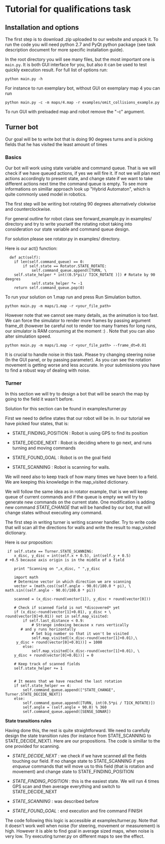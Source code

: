 # Tutorial for qualifications task

## Installation and options

The first step is to download .zip uploaded to our website and unpack it. To run
the code you will need python 2.7 and PyQt python package (see task description
document for more specific installation guide).

In the root directory
you will see many files, but the most important one is ``main.py``. It is both GUI interface
for you, but also it can be used to test quickly execution result. For full list of options run:

``python main.py -h``

For instance to run exemplary bot, without GUI on exemplary map 4 you can run

``python main.py -c -m maps/4.map -r examples/omit_collisions_example.py``

To run GUI with preloaded map and robot remove the "-c" argument.


## Turner bot ##

Our goal will be to write bot that is doing 90 degrees turns and is picking fields
that he has visited the least amount of times

### Basics

Our bot will work using state variable and command queue. That is we will check if we have queued
actions, if yes we will fire it. If not we will plan next actions accordingly to present state,
and change state if we want to take different actions next time the command queue is empty. To 
see more informations on simillar approach look up "Hybrid Automaton", which is quite commonly
used model in robotics.

The first step will be writing bot rotating 90 degrees alternatively clokwise and counterclockwise.

For general outline for robot class see forward_example.py in examples/ directory and try to write 
yourself the rotating robot taking into consideration our state variable and command queue design.

For solution please see rotator.py in examples/ directory.

Here is our act() function:


      def act(self):
        if len(self.command_queue) == 0:
            if self.state == Rotator.STATE_ROTATE:
                self.command_queue.append([TURN, \
		self.state_helper * int((0.5*pi)/ TICK_ROTATE )]) # Rotate by 90 deegres
                self.state_helper *= -1
        return self.command_queue.pop(0)

To run your solution on 1.map run and press Run Simulation button.

``python main.py -m maps/1.map -r <your_file_path>``

However note that we cannot see many details, as the animation is too fast. We can force the simulator to render more frames by
passing argument frame_dt (however be careful not to render too many frames for long runs, our simulator is RAM consuming at the moment :) . Note that you can also alter simulation speed.

``python main.py -m maps/1.map -r <your_file_path> --frame_dt=0.01``

It is crucial to handle noise in this task. Please try changing steering noise (In the GUI panel, or by passing parameter).
As you can see the rotation movement is getting worse and less accurate. In your submissions you have to find
a robust way of dealing with noise.

### Turner

In this section we will try to design a bot that will be search the map by going to the field it wasn't before.

Solution for this section can be found in examples/turner.py

First we need to define states that our robot will be in. In our tutorial we have picked four states, that is:

  * STATE_FINDING_POSITION : Robot is using GPS to find its position

  * STATE_DECIDE_NEXT : Robot is deciding where to go next, and runs turning and moving commands

  * STATE_FOUND_GOAL : Robot is on the goal field

  * STATE_SCANNING : Robot is scanning for walls.

We will need also to keep track of how many times we have been to a field. We are keeping this
knowledge in the map_visited dictionary.

We will follow the same idea as in rotator example, that is we will keep queue of current commands and
if the queue is empty we will try to generate new commands on the current state. One modification is
adding new command *STATE_CHANGE* that will be handled by our bot, that will change states without executing
any command.

The first step in writing turner is writing scanner handler. Try to write code that will scan all the
directions for walls and write the result to map_visited dictionary.

Here is our proposition:

     if self.state == Turner.STATE_SCANNING:
        x_disc, y_disc = int(self.x + 0.5), int(self.y + 0.5) 
	# +0.5 because axis origin is in the middle of a field

        print "Scanning on ",x_disc, " ",y_disc

        import math
        # Determine vector in which direction we are scanning
        vector = (math.cos((self.angle - 90.0)/180.0 * pi), \
	math.sin((self.angle - 90.0)/180.0 * pi))

        scanned = (x_disc-round(vector[1]), y_disc + round(vector[0]))

        # Check if scanned field is not *discovered* yet
        if (x_disc-round(vector[1]+0.01), y_disc + \
	round(vector[0]+0.01)) not in self.map_visited:
            if self.last_distance < 0.9:
                # Strange indexing because x runs vertically 
	       # and y runs horizontally
                # Set big number so that it won't be visited
                self.map_visited[(x_disc-round(vector[1]+0.01),\
		 y_disc + round(vector[0]+0.01))] = 1000
            else:
                self.map_visited[(x_disc-round(vector[1]+0.01), \
		y_disc + round(vector[0]+0.01))] = 0

        # Keep track of scanned fields
        self.state_helper += 1


        # It means that we have reached the last rotation
        if self.state_helper == 4:
            self.command_queue.append(["STATE_CHANGE", Turner.STATE_DECIDE_NEXT])
        else:
            self.command_queue.append([TURN, int(0.5*pi / TICK_ROTATE)])
            self.angle = (self.angle + 90.0) % 360
            self.command_queue.append([SENSE_SONAR])

**State transitions rules**

Having done this, the rest is quite straightforward. We need to carefully design the state transition rules (for instance
from STATE_SCANNING to STATE_DECIDE_NEXT). Here are our propositions. The code is simillar to the one provided for scanning.

   * *STATE_DECIDE_NEXT* : we check if we have scanned all the fields touching our field. If no change state to STATE_SCANNING
if yes *enqueue* commands that will move us to this field (that is rotation and movement) and change state to STATE_FINDING_POSITION

   * *STATE_FINDING_POSITION* : this is the easiest state. We will run 4 times GPS scan and then average everything and switch to STATE_DECIDE_NEXT

   * *STATE_SCANNING* : was described before

   * *STATE_FOUND_GOAL* : end execution and fire command FINISH

The code following this logic is accessible at examples/turner.py. Note that it doesn't work well when noise (for steering, movement or
measurement) is high. However it is able to find goal in average sized maps, when noise is very low. Try executing turner.py on
different maps to see the effect.


